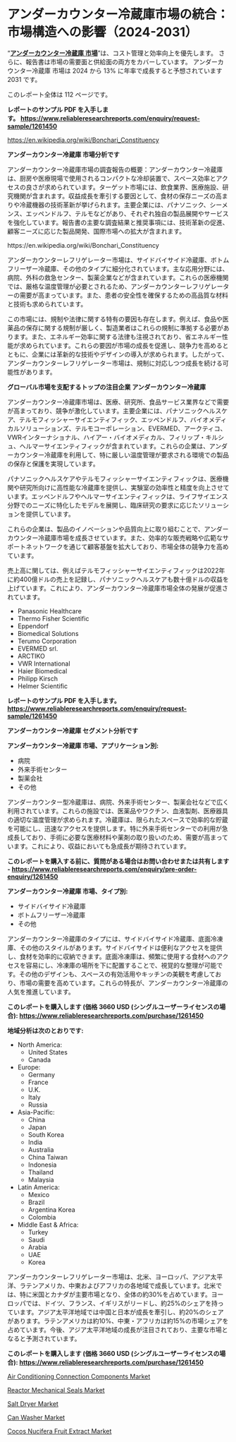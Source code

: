 <p><h1>アンダーカウンター冷蔵庫市場の統合：市場構造への影響（2024-2031）</h1></p><p>&ldquo;<strong><a href="https://www.reliableresearchreports.com/global-undercounter-refrigerators-market-r1261450?utm_campaign=107&utm_medium=9&utm_source=Github&utm_content=ia&utm_term=17102024&utm_id=undercounter-refrigerators">アンダーカウンター冷蔵庫 市場</a></strong>&rdquo;は、コスト管理と効率向上を優先します。 さらに、報告書は市場の需要面と供給面の両方をカバーしています。 アンダーカウンター冷蔵庫 市場は 2024 から 13% に年率で成長すると予想されています2031 です。</p>
<p>このレポート全体は 112 ページです。</p>
<p><strong>レポートのサンプル PDF を入手します。&nbsp;<a href="https://www.reliableresearchreports.com/enquiry/request-sample/1261450?utm_campaign=107&utm_medium=9&utm_source=Github&utm_content=ia&utm_term=17102024&utm_id=undercounter-refrigerators">https://www.reliableresearchreports.com/enquiry/request-sample/1261450</a></strong></p>
<p><a href="https://en.wikipedia.org/wiki/Bonchari_Constituency?utm_campaign=107&utm_medium=9&utm_source=Github&utm_content=ia&utm_term=17102024&utm_id=undercounter-refrigerators">https://en.wikipedia.org/wiki/Bonchari_Constituency</a></p>
<p><strong>アンダーカウンター冷蔵庫 市場分析です</strong></p>
<p><p>アンダーカウンター冷蔵庫市場の調査報告の概要：アンダーカウンター冷蔵庫は、厨房や医療現場で使用されるコンパクトな冷却装置で、スペース効率とアクセスの良さが求められています。ターゲット市場には、飲食業界、医療施設、研究機関が含まれます。収益成長を牽引する要因として、食材の保存ニーズの高まりや冷蔵機器の技術革新が挙げられます。主要企業には、パナソニック、シーメンス、エッペンドルフ、テルモなどがあり、それぞれ独自の製品展開やサービスを強化しています。報告書の主要な調査結果と推奨事項には、技術革新の促進、顧客ニーズに応じた製品開発、国際市場への拡大が含まれます。</p></p>
<p>https://en.wikipedia.org/wiki/Bonchari_Constituency</p>
<p><p>アンダーカウンターレフリゲレーター市場は、サイドバイサイド冷蔵庫、ボトムフリーザー冷蔵庫、その他のタイプに細分化されています。主な応用分野には、病院、外科の救急センター、製薬企業などが含まれています。これらの医療機関では、厳格な温度管理が必要とされるため、アンダーカウンターレフリゲレーターの需要が高まっています。また、患者の安全性を確保するための高品質な材料と技術も求められています。</p><p>この市場には、規制や法律に関する特有の要因も存在します。例えば、食品や医薬品の保存に関する規制が厳しく、製造業者はこれらの規制に準拠する必要があります。また、エネルギー効率に関する法律も注視されており、省エネルギー性能が求められています。これらの要因が市場の成長を促進し、競争力を高めるとともに、企業には革新的な技術やデザインの導入が求められます。したがって、アンダーカウンターレフリゲレーター市場は、規制に対応しつつ成長を続ける可能性があります。</p></p>
<p><strong>グローバル市場を支配するトップの注目企業 アンダーカウンター冷蔵庫</strong></p>
<p><p>アンダーカウンター冷蔵庫市場は、医療、研究所、食品サービス業界などで需要が高まっており、競争が激化しています。主要企業には、パナソニックヘルスケア、テルモフィッシャーサイエンティフィック、エッペンドルフ、バイオメディカルソリューションズ、テルモコーポレーション、EVERMED、アークティコ、VWRインターナショナル、ハイアー・バイオメディカル、フィリップ・キルシュ、ヘルマーサイエンティフィックが含まれています。これらの企業は、アンダーカウンター冷蔵庫を利用して、特に厳しい温度管理が要求される環境での製品の保存と保護を実現しています。</p><p>パナソニックヘルスケアやテルモフィッシャーサイエンティフィックは、医療機関や研究所向けに高性能な冷蔵庫を提供し、実験室の効率性と精度を向上させています。エッペンドルフやヘルマーサイエンティフィックは、ライフサイエンス分野でのニーズに特化したモデルを展開し、臨床研究の要求に応じたソリューションを提供しています。</p><p>これらの企業は、製品のイノベーションや品質向上に取り組むことで、アンダーカウンター冷蔵庫市場を成長させています。また、効率的な販売戦略や広範なサポートネットワークを通じて顧客基盤を拡大しており、市場全体の競争力を高めています。</p><p>売上高に関しては、例えばテルモフィッシャーサイエンティフィックは2022年に約400億ドルの売上を記録し、パナソニックヘルスケアも数十億ドルの収益を上げています。これにより、アンダーカウンター冷蔵庫市場全体の発展が促進されています。</p></p>
<p><ul><li>Panasonic Healthcare</li><li>Thermo Fisher Scientific</li><li>Eppendorf</li><li>Biomedical Solutions</li><li>Terumo Corporation</li><li>EVERMED srl.</li><li>ARCTIKO</li><li>VWR International</li><li>Haier Biomedical</li><li>Philipp Kirsch</li><li>Helmer Scientific</li></ul></p>
<p><strong>レポートのサンプル PDF を入手します。 <a href="https://www.reliableresearchreports.com/enquiry/request-sample/1261450?utm_campaign=107&utm_medium=9&utm_source=Github&utm_content=ia&utm_term=17102024&utm_id=undercounter-refrigerators">https://www.reliableresearchreports.com/enquiry/request-sample/1261450</a></strong></p>
<p><strong>アンダーカウンター冷蔵庫 セグメント分析です</strong></p>
<p><strong>アンダーカウンター冷蔵庫 市場、アプリケーション別:</strong></p>
<p><ul><li>病院</li><li>外来手術センター</li><li>製薬会社</li><li>その他</li></ul></p>
<p><p>アンダーカウンター型冷蔵庫は、病院、外来手術センター、製薬会社などで広く利用されています。これらの施設では、医薬品やワクチン、血液製剤、医療器具の適切な温度管理が求められます。冷蔵庫は、限られたスペースで効率的な貯蔵を可能にし、迅速なアクセスを提供します。特に外来手術センターでの利用が急成長しており、手術に必要な医療材料や薬剤の取り扱いのため、需要が高まっています。これにより、収益においても急成長が期待されています。</p></p>
<p><strong>このレポートを購入する前に、質問がある場合はお問い合わせまたは共有します - <a href="https://www.reliableresearchreports.com/enquiry/pre-order-enquiry/1261450?utm_campaign=107&utm_medium=9&utm_source=Github&utm_content=ia&utm_term=17102024&utm_id=undercounter-refrigerators">https://www.reliableresearchreports.com/enquiry/pre-order-enquiry/1261450</a></strong></p>
<p><strong>アンダーカウンター冷蔵庫 市場、タイプ別:</strong></p>
<p><ul><li>サイドバイサイド冷蔵庫</li><li>ボトムフリーザー冷蔵庫</li><li>その他</li></ul></p>
<p><p>アンダーカウンター冷蔵庫のタイプには、サイドバイサイド冷蔵庫、底面冷凍庫、その他のスタイルがあります。サイドバイサイドは便利なアクセスを提供し、食材を効率的に収納できます。底面冷凍庫は、頻繁に使用する食材へのアクセスを容易にし、冷凍庫の場所を下に配置することで、視覚的な整理が可能です。その他のデザインも、スペースの有効活用やキッチンの美観を考慮しており、市場の需要を高めています。これらの特長が、アンダーカウンター冷蔵庫の人気を推進しています。</p></p>
<p><strong>このレポートを購入します (価格 3660 USD (シングルユーザーライセンスの場合): <a href="https://www.reliableresearchreports.com/purchase/1261450?utm_campaign=107&utm_medium=9&utm_source=Github&utm_content=ia&utm_term=17102024&utm_id=undercounter-refrigerators">https://www.reliableresearchreports.com/purchase/1261450</a></strong></p>
<p><strong>地域分析は次のとおりです:</strong></p>
<p><ul>
    <li>
        North America:
        <ul>
            <li>United States</li>
            <li>Canada</li>
        </ul>
    </li>
    <li>
        Europe:
        <ul>
            <li>Germany</li>
            <li>France</li>
            <li>U.K.</li>
            <li>Italy</li>
            <li>Russia</li>
        </ul>
    </li>
    <li>
        Asia-Pacific:
        <ul>
            <li>China</li>
            <li>Japan</li>
            <li>South Korea</li>
            <li>India</li>
            <li>Australia</li>
            <li>China Taiwan</li>
            <li>Indonesia</li>
            <li>Thailand</li>
            <li>Malaysia</li>
        </ul>
    </li>
    <li>
        Latin America:
        <ul>
            <li>Mexico</li>
            <li>Brazil</li>
            <li>Argentina Korea</li>
            <li>Colombia</li>
        </ul>
    </li>
    <li>
        Middle East & Africa:
        <ul>
            <li>Turkey</li>
            <li>Saudi</li>
            <li>Arabia</li>
            <li>UAE</li>
            <li>Korea</li>
        </ul>
    </li>
    </ul></p>
<p><p>アンダーカウンターレフリゲレーター市場は、北米、ヨーロッパ、アジア太平洋、ラテンアメリカ、中東およびアフリカの各地域で成長しています。北米では、特に米国とカナダが主要市場となり、全体の約30%を占めています。ヨーロッパでは、ドイツ、フランス、イギリスがリードし、約25%のシェアを持っています。アジア太平洋地域では中国と日本が成長を牽引し、約20%のシェアがあります。ラテンアメリカは約10%、中東・アフリカは約15%の市場シェアを占めています。今後、アジア太平洋地域の成長が注目されており、主要な市場となると予測されています。</p></p>
<p><strong>このレポートを購入します (価格 3660 USD (シングルユーザーライセンスの場合): <a href="https://www.reliableresearchreports.com/purchase/1261450?utm_campaign=107&utm_medium=9&utm_source=Github&utm_content=ia&utm_term=17102024&utm_id=undercounter-refrigerators">https://www.reliableresearchreports.com/purchase/1261450</a></strong></p>
<p><p><a href="https://github.com/tacitam515l/Market-Research-Report-List-1/blob/main/air-conditioning-connection-components-market.md?utm_campaign=107&utm_medium=9&utm_source=Github&utm_content=ia&utm_term=17102024&utm_id=undercounter-refrigerators">Air Conditioning Connection Components Market</a></p><p><a href="https://github.com/KejsiLoshi121/Market-Research-Report-List-1/blob/main/reactor-mechanical-seals-market.md?utm_campaign=107&utm_medium=9&utm_source=Github&utm_content=ia&utm_term=17102024&utm_id=undercounter-refrigerators">Reactor Mechanical Seals Market</a></p><p><a href="https://issuu.com/reportprime-2/docs/salt-dryer-market-size-2030.pptx_5c2f6fafc29d46?utm_campaign=107&utm_medium=9&utm_source=Github&utm_content=ia&utm_term=17102024&utm_id=undercounter-refrigerators">Salt Dryer Market</a></p><p><a href="https://issuu.com/reportprime-2/docs/can-washer-market-size-2030.pptx_2519711983bde1?utm_campaign=107&utm_medium=9&utm_source=Github&utm_content=ia&utm_term=17102024&utm_id=undercounter-refrigerators">Can Washer Market</a></p><p><a href="https://www.linkedin.com/pulse/cocos-nucifera-fruit-extract-market-global-regional-analysis-yikse?utm_campaign=107&utm_medium=9&utm_source=Github&utm_content=ia&utm_term=17102024&utm_id=undercounter-refrigerators">Cocos Nucifera Fruit Extract Market</a></p></p>